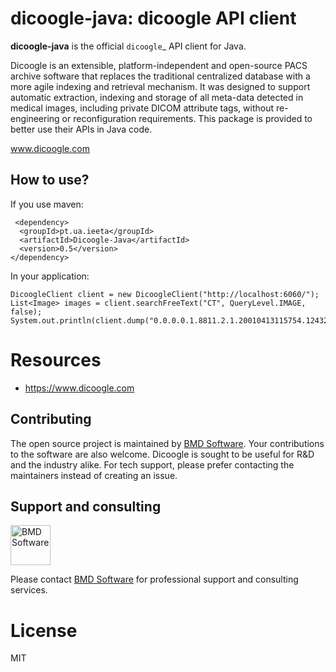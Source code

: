 # dicoogle-java: dicoogle API client

**dicoogle-java** is the official `dicoogle`_ API client for Java.



Dicoogle is an extensible, platform-independent and open-source PACS archive software that replaces the traditional centralized database with a more agile indexing and retrieval mechanism. It was designed to support automatic extraction, indexing and storage of all meta-data detected in medical images, including private DICOM attribute tags, without re-engineering or reconfiguration requirements. This package is provided to better use their APIs in Java code.

www.dicoogle.com


How to use? 
---------

If you use maven: 
```
 <dependency>
  <groupId>pt.ua.ieeta</groupId>
  <artifactId>Dicoogle-Java</artifactId>
  <version>0.5</version>
</dependency>
```

In your application: 
```
DicoogleClient client = new DicoogleClient("http://localhost:6060/");
List<Image> images = client.searchFreeText("CT", QueryLevel.IMAGE, false);
System.out.println(client.dump("0.0.0.0.1.8811.2.1.20010413115754.12432"));
```


# Resources


* https://www.dicoogle.com


Contributing
------------

The open source project is maintained by [BMD Software](https://www.bmd-software.com/). Your contributions to the software are also welcome. Dicoogle is sought to be useful for R&D and the industry alike. For tech support, please prefer contacting the maintainers instead of creating an issue.


## Support and consulting
[<img src="https://raw.githubusercontent.com/wiki/BMDSoftware/dicoogle/images/bmd.png" height="64" alt="BMD Software">](https://www.bmd-software.com)

Please contact [BMD Software](https://www.bmd-software.com) for professional support and consulting services.


# License

MIT
